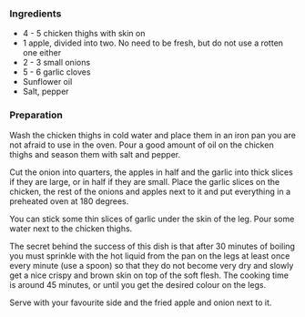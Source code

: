 
### Ingredients
- 4 - 5 chicken thighs with skin on
- 1 apple, divided into two. No need to be fresh, but do not use a rotten one either
- 2 - 3 small onions
- 5 - 6 garlic cloves
- Sunflower oil
- Salt, pepper

### Preparation
Wash the chicken thighs in cold water and place them in an iron pan you are not afraid to use in the oven. Pour a good amount of oil on the chicken thighs and season them with salt and pepper.

 Cut the onion into quarters, the apples in half and the garlic into thick slices if they are large, or in half if they are small. Place the garlic slices on the chicken, the rest of the onions and apples next to it and put everything in a preheated oven at 180 degrees.

 You can stick some thin slices of garlic under the skin of the leg. Pour some water next to the chicken thighs.

 The secret behind the success of this dish is that after 30 minutes of boiling you must sprinkle with the hot liquid from the pan on the legs at least once every minute (use a spoon) so that they do not become very dry and slowly get a nice crispy and brown skin on top of the soft flesh. The cooking time is around 45 minutes, or until you get the desired colour on the legs.

 Serve with your favourite side and the fried apple and onion next to it.  